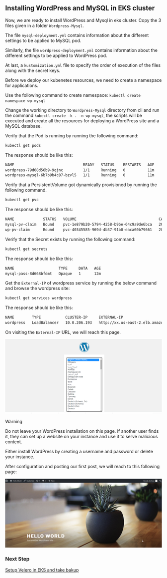 ## Installing WordPress and MySQL in EKS cluster

Now, we are ready to install WordPress and Mysql in eks cluster. Copy the 3 files given in a folder `Wordpress-Mysql`.

The file `mysql-deployment.yml` contains information about the different settings to be applied to MySQL pod.

Similarly, the file `wordpress-deployment.yml` contains information about the different settings to be applied to WordPress pod.

At last, a `kustomization.yml` file to specify the order of execution of the files along with the secret keys.

Before we deploy our kubenetes resources, we need to create a namespace for applications.

Use the following command to create namespace: `kubectl create namespace wp-mysql`

Change the working directory to `Wordpress-Mysql` directory from cli and run the command `kubectl create -k . -n wp-mysql`, the scripts will be executed and create all the resources for deploying a WordPress site and a MySQL database.

Verify that the Pod is running by running the following command:
```bash
kubectl get pods
```
The response should be like this:

```bash
NAME                               READY   STATUS    RESTARTS   AGE
wordpress-79d68d56b9-9qjnc         1/1     Running   0          11m
wordpress-mysql-6b7b9b4c87-bzvl5   1/1     Running   0          11m
```

Verify that a PersistentVolume got dynamically provisioned by running the following command.

```bash
kubectl get pvc
```
The response should be like this:

```bash
NAME             STATUS   VOLUME                                     CAPACITY   ACCESS MODES   STORAGECLASS   AGE
mysql-pv-claim   Bound    pvc-1e879b20-5794-4258-b9be-64c9a9de6bca   20Gi       RWO            gp2            11m
wp-pv-claim      Bound    pvc-40345585-969d-4b37-91b0-eaca60b79661   20Gi       RWO            gp2            11m
```

Verify that the Secret exists by running the following command:

```bash
kubectl get secrets
```
The response should be like this:

```bash
NAME                    TYPE     DATA   AGE
mysql-pass-8d668bfdmt   Opaque   1      12m
```

Get the `External-IP` of wordpress service by running the below command and browse the wordpress site:

```bash
kubectl get services wordpress
```
The response should be like this:

```bash
NAME        TYPE           CLUSTER-IP     EXTERNAL-IP                             PORT(S)        AGE
wordpress   LoadBalancer   10.0.206.193   http://xx.us-east-2.elb.amazonaws.com   80:30569/TCP   13m
```

On visiting the `External-IP` URL, we will reach this page.

![](media/Wordpress-Install.png)

> [!WARNING]
> Do not leave your WordPress installation on this page. If another user finds it, they can set up a website on your instance and use it to serve malicious content.

Either install WordPress by creating a username and password or delete your instance.

After configuration and posting our first post, we will reach to this following page:

![](media/Wordpress-Landing-Page.png)

### Next Step
[Setup Velero in EKS and take bakup](setup-velero-backup-eks.md)
